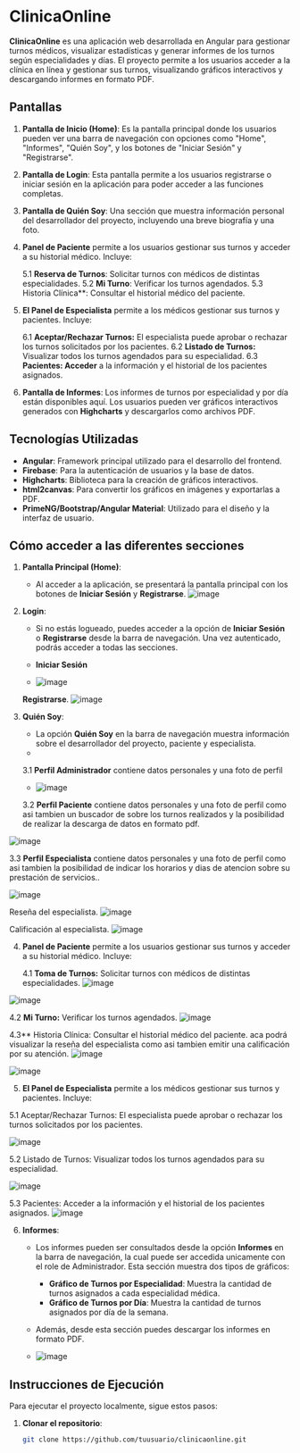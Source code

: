 # ClinicaOnline

**ClinicaOnline** es una aplicación web desarrollada en Angular para gestionar turnos médicos, visualizar estadísticas y generar informes de los turnos según especialidades y días. El proyecto permite a los usuarios acceder a la clínica en línea y gestionar sus turnos, visualizando gráficos interactivos y descargando informes en formato PDF.

## Pantallas

1. **Pantalla de Inicio (Home)**: Es la pantalla principal donde los usuarios pueden ver una barra de navegación con opciones como "Home", "Informes", "Quién Soy", y los botones de "Iniciar Sesión" y "Registrarse".   
  
2. **Pantalla de Login**: Esta pantalla permite a los usuarios registrarse o iniciar sesión en la aplicación para poder acceder a las funciones completas.

3. **Pantalla de Quién Soy**: Una sección que muestra información personal del desarrollador del proyecto, incluyendo una breve biografía y una foto.



4. **Panel de Paciente** permite a los usuarios gestionar sus turnos y acceder a su historial médico. Incluye:

      5.1 **Reserva de Turnos**: Solicitar turnos con médicos de distintas especialidades.
      5.2 **Mi Turno**: Verificar los turnos agendados.
      5.3 Historia Clínica**: Consultar el historial médico del paciente.


5. **El Panel de Especialista** permite a los médicos gestionar sus turnos y pacientes. Incluye:

    6.1 **Aceptar/Rechazar Turnos:** El especialista puede aprobar o rechazar los turnos solicitados por los pacientes.
    6.2 **Listado de Turnos:** Visualizar todos los turnos agendados para su especialidad.
    6.3 **Pacientes: Acceder**  a la información y el historial de los pacientes asignados.


6. **Pantalla de Informes**: Los informes de turnos por especialidad y por día están disponibles aquí. Los usuarios pueden ver gráficos interactivos generados con **Highcharts** y descargarlos como archivos PDF.

## Tecnologías Utilizadas

- **Angular**: Framework principal utilizado para el desarrollo del frontend.
- **Firebase**: Para la autenticación de usuarios y la base de datos.
- **Highcharts**: Biblioteca para la creación de gráficos interactivos.
- **html2canvas**: Para convertir los gráficos en imágenes y exportarlas a PDF.
- **PrimeNG/Bootstrap/Angular Material**: Utilizado para el diseño y la interfaz de usuario.

## Cómo acceder a las diferentes secciones

1. **Pantalla Principal (Home)**:
   - Al acceder a la aplicación, se presentará la pantalla principal con los botones de **Iniciar Sesión** y **Registrarse**.
![image](https://github.com/user-attachments/assets/e9f7af3d-f7df-4cc9-bcef-e82b00807249)

   


2. **Login**:
   - Si no estás logueado, puedes acceder a la opción de **Iniciar Sesión** o **Registrarse** desde la barra de navegación. Una vez autenticado, podrás acceder a todas las secciones.
  
   -   **Iniciar Sesión**
   - ![image](https://github.com/user-attachments/assets/fde0d80d-02f0-4539-8243-d4338c7481d0)

    **Registrarse**.
    ![image](https://github.com/user-attachments/assets/b3522229-3db5-4bb7-96fe-f795b0a70cc6)



   


   

3. **Quién Soy**:
   - La opción **Quién Soy** en la barra de navegación muestra información sobre el desarrollador del proyecto, paciente y especialista.
   - 
   3.1 **Perfil Administrador** contiene datos personales y una foto de perfil
   - ![image](https://github.com/user-attachments/assets/8161c892-b2f0-4ae7-8b84-e27b019e6983)
  
   3.2 **Perfil Paciente** contiene datos personales y una foto de perfil como asi tambien un buscador de sobre los turnos realizados y la posibilidad de realizar la descarga de 
  datos en formato pdf.

  ![image](https://github.com/user-attachments/assets/17ee6810-6157-4e5b-9698-27d5df199076)


  3.3 **Perfil Especialista** contiene datos personales y una foto de perfil como asi tambien la posibilidad de indicar los horarios y dias de atencion sobre su prestación de servicios..

![image](https://github.com/user-attachments/assets/c95ccf4b-1f17-4963-a37a-0b42e84f8a52)


Reseña del especialista.
![image](https://github.com/user-attachments/assets/70e76cf1-2056-4c22-ab2a-63cbde26976a)

Calificación al especialista.
![image](https://github.com/user-attachments/assets/8e79847d-265d-44f8-b34b-e4d6bdd632af)




4. **Panel de Paciente** permite a los usuarios gestionar sus turnos y acceder a su historial médico. Incluye:

    4.1 **Toma de Turnos:** Solicitar turnos con médicos de distintas especialidades.
![image](https://github.com/user-attachments/assets/8b4016df-60da-47be-bcde-8cf8d67e366f)

![image](https://github.com/user-attachments/assets/61add69f-8db4-49a0-a321-35eb6ab43d00)


   4.2 **Mi Turno:** Verificar los turnos agendados.
![image](https://github.com/user-attachments/assets/6b49b8f9-aed8-41b4-b000-231f9b3acc1d)


   4.3** Historia Clínica: Consultar el historial médico del paciente. aca podrá visualizar la reseña del especialista como asi tambien emitir una calificación por su atención.
![image](https://github.com/user-attachments/assets/33a730dd-0d06-4b40-a6a7-86501115ee8b)

![image](https://github.com/user-attachments/assets/46f5a9c3-55a6-4bda-b909-b49f332346ef)



5.  **El Panel de Especialista** permite a los médicos gestionar sus turnos y pacientes. Incluye:

  5.1 Aceptar/Rechazar Turnos: El especialista puede aprobar o rechazar los turnos solicitados por los pacientes.

  ![image](https://github.com/user-attachments/assets/20d1e936-ee14-452a-8994-321261525a28)

  5.2  Listado de Turnos: Visualizar todos los turnos agendados para su especialidad.

  ![image](https://github.com/user-attachments/assets/cb198526-cdaf-4fb5-8151-c4af20c1d5a5)

  5.3  Pacientes: Acceder a la información y el historial de los pacientes asignados.
![image](https://github.com/user-attachments/assets/9ffc2d22-5082-4c4e-a67c-b171073df923)


6. **Informes**:
   - Los informes pueden ser consultados desde la opción **Informes** en la barra de navegación, la cual puede ser accedida unicamente con el role de Administrador. Esta sección muestra dos tipos de gráficos:
     - **Gráfico de Turnos por Especialidad**: Muestra la cantidad de turnos asignados a cada especialidad médica.
     - **Gráfico de Turnos por Día**: Muestra la cantidad de turnos asignados por día de la semana.
   - Además, desde esta sección puedes descargar los informes en formato PDF.
  
   - ![image](https://github.com/user-attachments/assets/d0e0063b-0f2b-48fd-ac80-c064a6210ce7)

## Instrucciones de Ejecución

Para ejecutar el proyecto localmente, sigue estos pasos:

1. **Clonar el repositorio**:
   ```bash
   git clone https://github.com/tuusuario/clinicaonline.git


